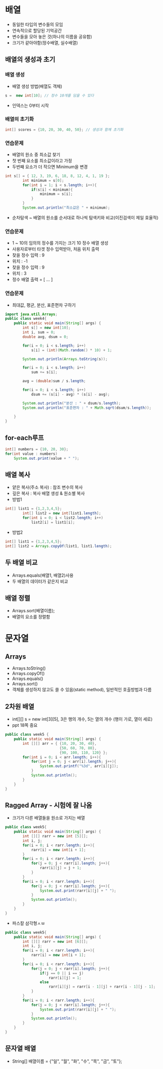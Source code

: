 # 배열
- 동일한 타입의 변수들의 모임
- 연속적으로 할당된 기억공간
- 변수들을 모아 놓은 것(하나의 이름을 공유함)
- 크기가 같아야함(정수배열, 실수배열)

## 배열의 생성과 초기
### 배열 생성
- 배열 생성 방법(배열도 객체)
```java
s =  new int[10]; // 정수 10개를 담을 수 있다
```
- 인덱스는 0부터 시작
### 배열의 초기화
```java
int[] scores = {10, 20, 30, 40, 50}; // 생성과 함께 초기화
```
### 연습문제
- 배열의 원소 중 최소값 찾기
- 첫 번째 요소를 최소값이라고 가정
- 두번째 요소가 더 작으면 Minimum을 변경
```java
int s[] = { 12, 3, 19, 6, 18, 8, 12, 4, 1, 19 };
        int minimum = s[0];
        for(int i = 1; i < s.length; i++){
            if(s[i] < minimum){
                minimum = s[i];
            }
        }
        System.out.println("최소값은 " + minimum);
```
- 순차탐색 ~ 배열의 원소를 순서대로 하나씩 탐색키와 비교(이진검색이 제일 효율적)

### 연습문제
- 1 ~ 10의 임의의 정수를 가지는 크기 10 정수 배열 생성
- 사용자로부터 타겟 정수 입력받아, 처음 위치 출력
- 찾을 정수 입력 : 9
- 위치 : -1
- 찾을 정수 입력 : 9
- 위치 : 3
- 정수 배열 출력 = [ ... ]

### 연습문제
- 최대값, 평균, 분산, 표준편차 구하기
```java
import java.util.Arrays;
public class week4{
    public static void main(String[] args) {
        int s[] = new int[10];
        int i, sum = 0;
        double avg, dsum = 0;

        for(i = 0; i < s.length; i++)
            s[i] = (int)(Math.random() * 10) + 1;

        System.out.println(Arrays.toString(s));

        for(i = 0; i < s.length; i++)
            sum += s[i];

        avg = (double)sum / s.length;

        for(i = 0; i < s.length; i++)
            dsum += (s[i] - avg) * (s[i] - avg);

        System.out.println("분산 : " + dsum/s.length);
        System.out.println("표준편차 : " + Math.sqrt(dsum/s.length));
        
    }
}
```

## for-each루프
```java
int[] numbers = {10, 20, 30};
for(int value : numbers)
    System.out.print(value + " ");
```

## 배열 복사
- 얕은 복사(주소 복사) : 참조 변수의 복사
- 깊은 복사 : 복사 배열 생성 & 원소별 복사
- 방법1
```java
int[] list1 = {1,2,3,4,5};
        int[] list2 = new int[list1.length];
        for(int i = 0; i < list2.length; i++)
            list2[i] = list1[i];
```
- 방법2
```java
int[] list1 = {1,2,3,4,5};
int[] list2 = Arrays.copyOf(list1, list1.length);
```

## 두 배열 비교
- Arrays.equals(배열1, 배열2)사용
- 두 배열의 데이터가 같은지 비교

## 배열 정렬
- Arrays.sort(배열이름);
- 배열의 요소를 정렬함 

# 문자열





## Arrays
- Arrays.toString()
- Arrays.copyOf()
- Arrays.equals()
- Arrays.sort()
- 객체를 생성하지 않고도 쓸 수 있음(static method), 일반적인 호출방법과 다름


## 2차원 배열
- int[][] s = new int[3][5], 3은 행의 개수, 5는 열의 개수 (행이 가로, 열이 세로)
- ppt 18쪽 중요
```java
public class week5 {
    public static void main(String[] args) {
        int [][] arr = { {10, 20, 30, 40},
                         {50, 60, 70, 80},
                         {90, 100, 110, 120} };
        for(int i = 0; i < arr.length; i++){
            for(int j = 0; j < arr[i].length; j++){
                System.out.printf("%3d", arr[i][j]);
            }
            System.out.println();
        }
    }
}

```


## Ragged Array - 시험에 잘 나옴
- 크기가 다른 배열들을 원소로 가지는 배열
```java
public class week5{
    public static void main(String[] args) {
        int [][] rarr = new int [5][];
        int i, j;
        for(i = 0; i < rarr.length; i++){
            rarr[i] = new int[i + 1];
        }
        for(i = 0; i < rarr.length; i++){
            for(j = 0; j < rarr[i].length; j++){
                rarr[i][j] = j + 1;
            }
        }
        for(i = 0; i < rarr.length; i++){
            for(j = 0; j < rarr[i].length; j++){
                System.out.print(rarr[i][j] + " ");
            }
            System.out.println();
        }
    }
}
```

- 파스칼 삼각형ㅅㅂ
```java
public class week5{
    public static void main(String[] args) {
        int [][] rarr = new int [6][];
        int i, j;
        for(i = 0; i < rarr.length; i++){
            rarr[i] = new int[i + 1];
        }
        for(i = 0; i < rarr.length; i++){
            for(j = 0; j < rarr[i].length; j++){
                if(j == 0 || i == j)
                    rarr[i][j] = 1;
                else
                    rarr[i][j] = rarr[i - 1][j] + rarr[i - 1][j - 1];
            }
        }
        for(i = 0; i < rarr.length; i++){
            for(j = 0; j < rarr[i].length; j++){
                System.out.print(rarr[i][j] + " ");
            }
            System.out.println();
        }
    }
}

```

## 문자열 배열
- String[] 배열이름 = {"일", "월", "화", "수", "목", "금", "토"};